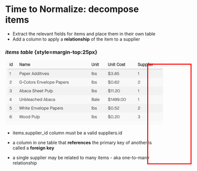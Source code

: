 # Time to Normalize: decompose items

* Extract the relevant fields for items and place them in their own table
* Add a column to apply a **relationship** of the item to a supplier

### *items table* {style=margin-top:25px}

<div class="row">
<div class="cell-4">

![Normalize Item](normalize-items.png)

</div>

<div class="cell-2 smaller fragment" data-index="1">

* items.supplier_id column must be a valid suppliers.id

* a column in one table that **references** the primary key of another is called a **foreign key**

* a single supplier may be related to many items - aka one-to-many relationship

</div>
</div>

<div class="highlight-column-1 fragment" data-index="1"></div>

<style>
.highlight-column-1 {
  width: 135px;
  height: 315px;
  border: 3px solid red;
  position: fixed;
  top: 280px;
  left: 680px;
}
</style>
